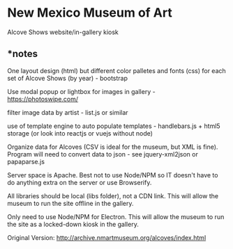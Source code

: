 # New Mexico Museum of Art
Alcove Shows website/in-gallery kiosk


## *notes

One layout design (html) but different color palletes and fonts (css) for each set of Alcove Shows (by year) - bootstrap

Use modal popup or lightbox for images in gallery - https://photoswipe.com/

filter image data by artist - list.js or similar

use of template engine to auto populate templates - handlebars.js + html5 storage (or look into reactjs or vuejs without node)

Organize data for Alcoves (CSV is ideal for the museum, but XML is fine). Program will need to convert data to json - see jquery-xml2json or papaparse.js

Server space is Apache. Best not to use Node/NPM so IT doesn't have to do anything extra on the server or use Browserify.

All libraries should be local (libs folder), not a CDN link. This will allow the museum to run the site offline in the gallery.

Only need to use Node/NPM for Electron. This will allow the museum to run the site as a locked-down kiosk in the gallery.

Original Version: http://archive.nmartmuseum.org/alcoves/index.html
